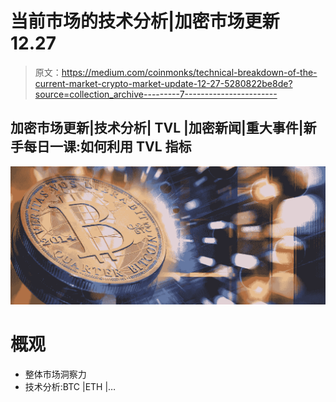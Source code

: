 # 当前市场的技术分析|加密市场更新 12.27

> 原文：<https://medium.com/coinmonks/technical-breakdown-of-the-current-market-crypto-market-update-12-27-5280822be8de?source=collection_archive---------7----------------------->

## 加密市场更新|技术分析| TVL |加密新闻|重大事件|新手每日一课:如何利用 TVL 指标

![](img/085e153350abc2bd62df0e1b5eb268ce.png)

# 概观

*   整体市场洞察力
*   技术分析:BTC |ETH |…